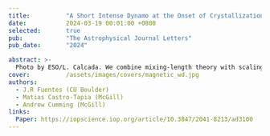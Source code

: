 ```yaml
---
title:          "A Short Intense Dynamo at the Onset of Crystallization in White Dwarfs"
date:           2024-03-19 00:01:00 +0800
selected:       true
pub:            "The Astrophysical Journal Letters"
pub_date:       "2024"

abstract: >-
  Photo by ESO/L. Calcada. We combine mixing-length theory with scalings from magnetorotational convection to estimate the typical magnitude of the convective velocity and induced magnetic field for crystallization-driven convection in white dwarfs.
cover:          /assets/images/covers/magnetic_wd.jpg
authors:
  - J.R Fuentes (CU Boulder)
  - Matias Castro-Tapia (McGill)
  - Andrew Cumming (McGill)
links:
  Paper: https://iopscience.iop.org/article/10.3847/2041-8213/ad3100 
---
```

